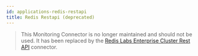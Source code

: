 ```yaml
---
id: applications-redis-restapi
title: Redis Restapi (deprecated)
---
```


> This Monitoring Connector is no longer maintained and should not be used. It has been replaced by the [Redis Labs Enterprise Cluster Rest API](applications-redis-rlec-restapi.md) connector.
